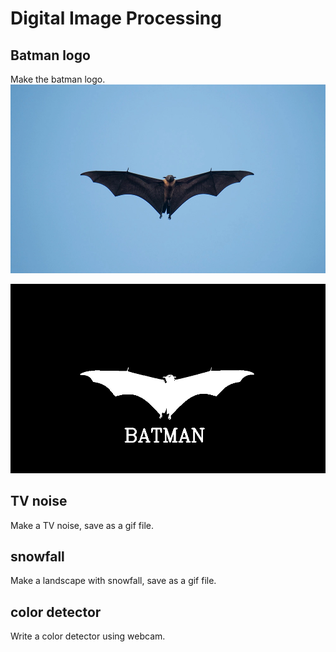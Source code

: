 # Digital Image Processing
## Batman logo

Make the batman logo.
![bat](https://raw.githubusercontent.com/Farokhlagha/PyImageProcessing/main/PyIP27_Digital/1-Batman_Logo/bat.jpg)

![to](https://raw.githubusercontent.com/Farokhlagha/PyImageProcessing/main/PyIP27_Digital/1-Batman_Logo/batman_logo.jpg)

## TV noise

Make a TV noise, save as a gif file.

## snowfall

Make a landscape with snowfall, save as a gif file.

## color detector


Write a color detector using webcam.
